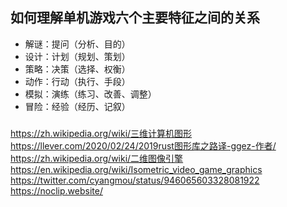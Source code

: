 ## 如何理解单机游戏六个主要特征之间的关系
- 解谜：提问（分析、目的）
- 设计：计划（规划、策划）
- 策略：决策（选择、权衡）
- 动作：行动（执行、手段）
- 模拟：演练（练习、改善、调整）
- 冒险：经验（经历、记叙）


###
https://zh.wikipedia.org/wiki/三维计算机图形
https://llever.com/2020/02/24/2019rust图形库之路译-ggez-作者/
https://zh.wikipedia.org/wiki/二维图像引擎
https://en.wikipedia.org/wiki/Isometric_video_game_graphics
https://twitter.com/cyangmou/status/946065603328081922
https://noclip.website/
